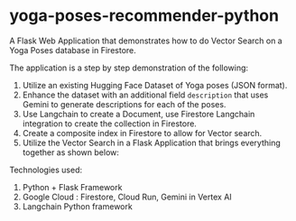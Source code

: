 # yoga-poses-recommender-python
A Flask Web Application that demonstrates how to do Vector Search on a Yoga Poses database in Firestore. 

The application is a step by step demonstration of the following:
1. Utilize an existing Hugging Face Dataset of Yoga poses (JSON format).
2. Enhance the dataset with an additional field `description` that uses Gemini to generate descriptions for each of the poses.
3. Use Langchain to create a Document, use Firestore Langchain integration to create the collection in Firestore.
4. Create a composite index in Firestore to allow for Vector search.
5. Utilize the Vector Search in a Flask Application that brings everything together as shown below:

Technologies used:
1. Python + Flask Framework
2. Google Cloud : Firestore, Cloud Run, Gemini in Vertex AI
3. Langchain Python framework


